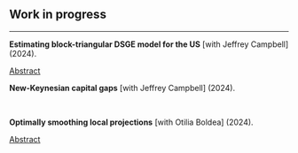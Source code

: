 <!-- RESEARCH CONTENTS -->

<!-- Styling -->
<style> 
a {
    color: var(--link-color);
}

h1,h2,h3,h4,h5.h6 {
    font-style: normal; font-family: var(--title-font) ;
    color: var(--theme-color-dark);
}

details > summary {
    cursor: pointer;
    color: var(--link-color); /* Example style */
    text-decoration: underline;
    list-style:  none; } 

/* Research links behavior */
.research-links { display: inline-block; vertical-align: middle;            /* in-line      */
                  margin-right: 10px; }
 
</style>

<!-- Actual text -->

## Work in progress

<hr text-align="center" class="solid" width="100%">

**Estimating block-triangular DSGE model for the US** [with Jeffrey Campbell] (2024).

<details class="research-links"> <summary> Abstract </summary> This paper builds a simple dynamic stochastic general equilibrium (DSGE) model with distortionary mark-ups. Under non-separable log utility of consumption and hours work, Cobb-Douglas capital accumulation and production functions the standard Euler equation reduces to a difference equation in the aggregate savings rate influenced by the evolution of Mark-ups. We use the model to build and identify a block-triangular VAR of the United States economy based of NIPA accounts that demonstrates the importance of the saving rates as one of key macroeconomic variables that guides the evolution of the US economy.
 </details>

</br>

**New-Keynesian capital gaps** [with Jeffrey Campbell] (2024).

</br> 

**Optimally smoothing local projections** [with Otilia Boldea] (2024).

<details class="research-links"> <summary> Abstract </summary> This project proposes a novel smooth local projection estimator (SLP) that shrinks LP IRF towards IRF generated by vector autoregressive (VAR) estimator in the same sample using generalised ridge regression with coefficient of VAR IRF as the target for shrinking for each individual horizon. The purpose is variance reduction.
 </details>
